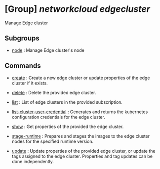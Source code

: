 # [Group] _networkcloud edgecluster_

Manage Edge cluster

## Subgroups

- [node](/Commands/networkcloud/edgecluster/node/readme.md)
: Manage Edge cluster's node

## Commands

- [create](/Commands/networkcloud/edgecluster/_create.md)
: Create a new edge cluster or update properties of the edge cluster if it exists.

- [delete](/Commands/networkcloud/edgecluster/_delete.md)
: Delete the provided edge cluster.

- [list](/Commands/networkcloud/edgecluster/_list.md)
: List of edge clusters in the provided subscription.

- [list-cluster-user-credential](/Commands/networkcloud/edgecluster/_list-cluster-user-credential.md)
: Generates and returns the kubernetes configuration credentials for the edge cluster.

- [show](/Commands/networkcloud/edgecluster/_show.md)
: Get properties of the provided the edge cluster.

- [stage-runtime](/Commands/networkcloud/edgecluster/_stage-runtime.md)
: Prepares and stages the images to the edge cluster nodes for the specified runtime version.

- [update](/Commands/networkcloud/edgecluster/_update.md)
: Update properties of the provided edge cluster, or update the tags assigned to the edge cluster. Properties and tag updates can be done independently.
